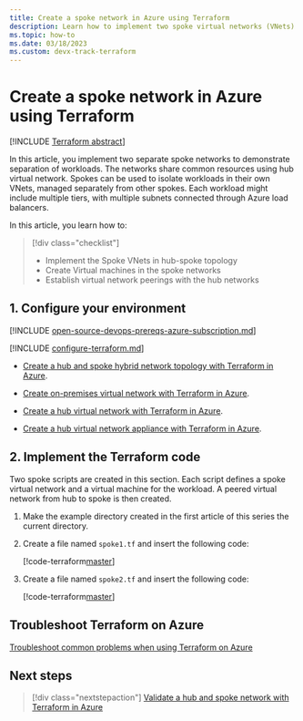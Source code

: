 ```yaml
---
title: Create a spoke network in Azure using Terraform
description: Learn how to implement two spoke virtual networks (VNets) connected to a hub in a hub-spoke topology.
ms.topic: how-to
ms.date: 03/18/2023
ms.custom: devx-track-terraform
---
```


# Create a spoke network in Azure using Terraform

[!INCLUDE [Terraform abstract](./includes/abstract.md)]

In this article, you implement two separate spoke networks to demonstrate separation of workloads. The networks share common resources using hub virtual network. Spokes can be used to isolate workloads in their own VNets, managed separately from other spokes. Each workload might include multiple tiers, with multiple subnets connected through Azure load balancers.

In this article, you learn how to:

> [!div class="checklist"]
> * Implement the Spoke VNets in hub-spoke topology
> * Create Virtual machines in the spoke networks
> * Establish virtual network peerings with the hub networks

## 1. Configure your environment

[!INCLUDE [open-source-devops-prereqs-azure-subscription.md](../includes/open-source-devops-prereqs-azure-subscription.md)]

[!INCLUDE [configure-terraform.md](includes/configure-terraform.md)]

- [Create a hub and spoke hybrid network topology with Terraform in Azure](./hub-spoke-introduction.md).

- [Create on-premises virtual network with Terraform in Azure](./hub-spoke-on-prem.md).

- [Create a hub virtual network with Terraform in Azure](./hub-spoke-hub-network.md).

- [Create a hub virtual network appliance with Terraform in Azure](./hub-spoke-hub-nva.md).

## 2. Implement the Terraform code

Two spoke scripts are created in this section. Each script defines a spoke virtual network and a virtual machine for the workload. A peered virtual network from hub to spoke is then created.

1. Make the example directory created in the first article of this series the current directory.

1. Create a file named `spoke1.tf` and insert the following code:

    [!code-terraform[master](../../terraform_samples/quickstart/301-hub-spoke/spoke1.tf)]

1. Create a file named `spoke2.tf` and insert the following code:

    [!code-terraform[master](../../terraform_samples/quickstart/301-hub-spoke/spoke2.tf)]

## Troubleshoot Terraform on Azure

[Troubleshoot common problems when using Terraform on Azure](troubleshoot.md)

## Next steps

> [!div class="nextstepaction"] 
> [Validate a hub and spoke network with Terraform in Azure](./hub-spoke-validation.md)
